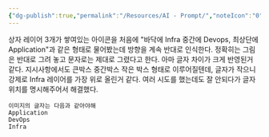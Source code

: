 ```yaml
---
{"dg-publish":true,"permalink":"/Resources/AI - Prompt/","noteIcon":"0"}
---
```





상자 레이어 3개가 쌓여있는 아이콘을 처음에 "바닥에 Infra 중간에 Devops, 최상단에 Application"과 같은 형태로 물어봤는데 방향을 계속 반대로 인식한다. 정확히는 그림은 반대로 그려 놓고 문자로는 제대로 그렸다고 한다.
아마 글자 차이가 크게 반영된거 같다. 지시사항에서도 큰박스 중간박스 작은 박스 형태로 이루어질텐데, 글자가 작으니 강제로 Infra 레이어를 가장 위로 올린거 같다. 여러 시도를 했는데도 잘 안되다가 글자 위치를 명시해주어서 해결했다.
```
이미지의 글자는 다음과 같아야해
Application
DevOps
Infra
```
